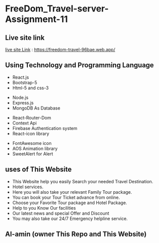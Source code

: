 # FreeDom_Travel-server-Assignment-11

## Live site link

[live site Link](https://freedom-travel-96bae.web.app/) : https://freedom-travel-96bae.web.app/

## Using Technology and Programming Language

- React.js
- Bootstrap-5
- Html-5 and css-3

* Node.js
* Express.js
* MongoDB As Database

- React-Router-Dom
- Context Api
- Firebase Authentication system
- React-icon library

* FontAwesome icon
* AOS Animation library
* SweetAlert for Alert

## uses of This Website

- This Website help you easily Search your needed Travel Destination.
- Hotel services.
- Here you will also take your relevant Family Tour package.
- You can book your Tour Ticket advance from online.
- Choose your Favorite Tour package and Hotel Package.
- Help to you Know Our facilities
- Our latest news and special Offer and Discount
- You may also take our 24/7 Emergency helpline service.

## Al-amin (owner This Repo and This Website)



